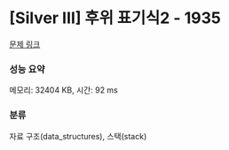 # [Silver III] 후위 표기식2 - 1935 

[문제 링크](https://www.acmicpc.net/problem/1935) 

### 성능 요약

메모리: 32404 KB, 시간: 92 ms

### 분류

자료 구조(data_structures), 스택(stack)

